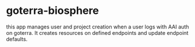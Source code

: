 # goterra-biosphere

this app manages user and project creation when a user logs with AAI auth on goterra. It creates resources on defined endpoints and update endpoint defaults.
